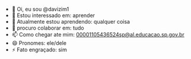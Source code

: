- 👋 Oi, eu sou @davizim1
- 👀 Estou interessado em: aprender
- 🌱 Atualmente estou aprendendo: qualquer coisa
- 💞️ procuro colaborar em: tudo
- 📫 Como chegar ate mim: 00001105436524sp@al.educacao.sp.gov.br
- 😄 Pronomes: ele/dele
- ⚡ Fato engraçado: sim

<!---
davizim1/davizim1 is a ✨ special ✨ repository because its `README.md` (this file) appears on your GitHub profile.
You can click the Preview link to take a look at your changes.
--->
